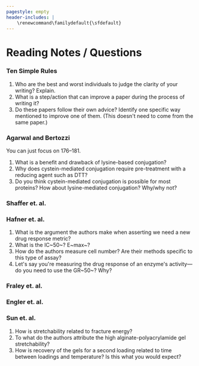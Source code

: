 ```yaml
---
pagestyle: empty
header-includes: |
    \renewcommand\familydefault{\sfdefault}
---
```


# Reading Notes / Questions

### Ten Simple Rules

1. Who are the best and worst individuals to judge the clarity of your writing? Explain.
2. What is a step/action that can improve a paper during the process of writing it?
3. Do these papers follow their own advice? Identify one specific way mentioned to improve one of them. (This doesn't need to come from the same paper.)

### Agarwal and Bertozzi

You can just focus on 176–181.

1. What is a benefit and drawback of lysine-based conjugation?
2. Why does cystein-mediated conjugation require pre-treatment with a reducing agent such as DTT?
3. Do you think cystein-mediated conjugation is possible for most proteins? How about lysine-mediated conjugation? Why/why not?

### Shaffer et. al.






### Hafner et. al.

1. What is the argument the authors make when asserting we need a new drug response metric?
2. What is the IC~50~? E~max~?
3. How do the authors measure cell number? Are their methods specific to this type of assay?
4. Let's say you're measuring the drug response of an enzyme's activity—do you need to use the GR~50~? Why?

### Fraley et. al.





### Engler et. al.





### Sun et. al.

1. How is stretchability related to fracture energy?
2. To what do the authors attribute the high alginate-polyacrylamide gel stretchability?
3. How is recovery of the gels for a second loading related to time between loadings and temperature? Is this what you would expect?
